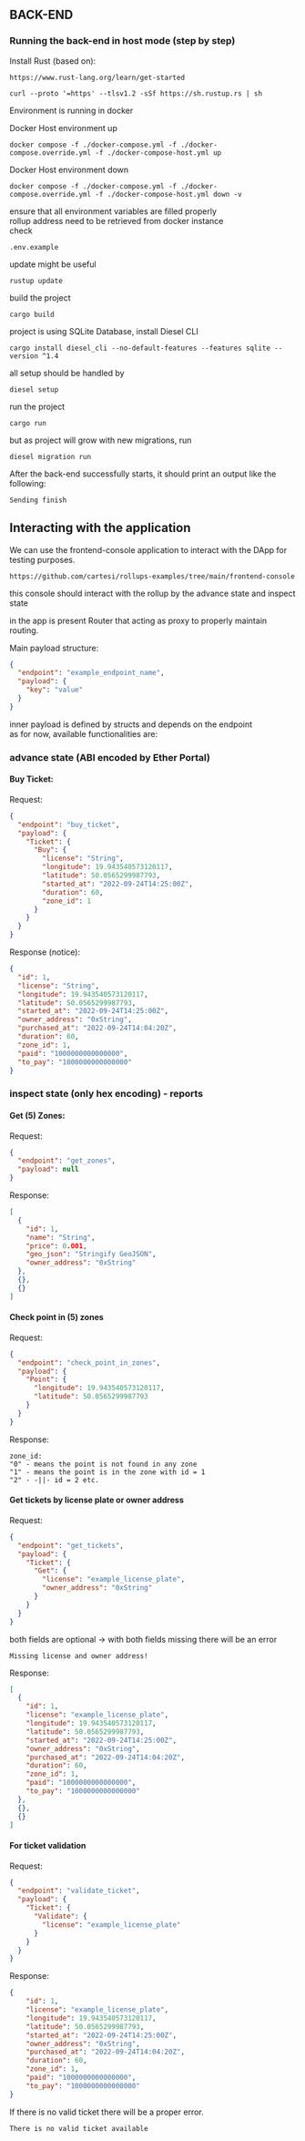 ## BACK-END

### Running the back-end in host mode (step by step)

Install Rust (based on):
```shell
https://www.rust-lang.org/learn/get-started
```

```shell
curl --proto '=https' --tlsv1.2 -sSf https://sh.rustup.rs | sh
```

Environment is running in docker

Docker Host environment up
```shell
docker compose -f ./docker-compose.yml -f ./docker-compose.override.yml -f ./docker-compose-host.yml up
```

Docker Host environment down
```shell
docker compose -f ./docker-compose.yml -f ./docker-compose.override.yml -f ./docker-compose-host.yml down -v
```

ensure that all environment variables are filled properly</br>
rollup address need to be retrieved from docker instance</br>
check
```
.env.example
```

update might be useful
```shell
rustup update
```

build the project
```shell
cargo build
```

project is using SQLite Database, install Diesel CLI
```shell
cargo install diesel_cli --no-default-features --features sqlite --version ^1.4
```

all setup should be handled by
```shell
diesel setup
```

run the project
```shell
cargo run
```

but as project will grow with new migrations, run
```shell
diesel migration run
```

After the back-end successfully starts, it should print an output like the following:
```log
Sending finish
```

## Interacting with the application

We can use the frontend-console application to interact with the DApp for testing purposes.
```log
https://github.com/cartesi/rollups-examples/tree/main/frontend-console
```
this console should interact with the rollup by the advance state and inspect state

in the app is present Router that acting as proxy to properly maintain routing.

Main payload structure:
```json
{
  "endpoint": "example_endpoint_name",
  "payload": {
    "key": "value"
  }
}
```

inner payload is defined by structs and depends on the endpoint</br>
as for now, available functionalities are:

### advance state (ABI encoded by Ether Portal)
#### Buy Ticket:
Request:
```json
{
  "endpoint": "buy_ticket",
  "payload": {
    "Ticket": {
      "Buy": {
        "license": "String",
        "longitude": 19.943540573120117,
        "latitude": 50.0565299987793,
        "started_at": "2022-09-24T14:25:00Z",
        "duration": 60,
        "zone_id": 1
      }
    }
  }
}
```
Response (notice):
```json
{
  "id": 1,
  "license": "String",
  "longitude": 19.943540573120117,
  "latitude": 50.0565299987793,
  "started_at": "2022-09-24T14:25:00Z",
  "owner_address": "0xString",
  "purchased_at": "2022-09-24T14:04:20Z",
  "duration": 60,
  "zone_id": 1,
  "paid": "1000000000000000",
  "to_pay": "1000000000000000"
}
```

### inspect state (only hex encoding) - reports
#### Get (5) Zones:
Request:
```json
{
  "endpoint": "get_zones",
  "payload": null
}
```
Response:
```json
[
  {
    "id": 1,
    "name": "String",
    "price": 0.001,
    "geo_json": "Stringify GeoJSON",
    "owner_address": "0xString"
  },
  {},
  {}
]
```

#### Check point in (5) zones
Request:
```json
{
  "endpoint": "check_point_in_zones",
  "payload": {
    "Point": {
      "longitude": 19.943540573120117,
      "latitude": 50.0565299987793
    }
  }
}
```
Response:
```
zone_id: 
"0" - means the point is not found in any zone
"1" - means the point is in the zone with id = 1
"2" - -||- id = 2 etc.
```

#### Get tickets by license plate or owner address
Request:
```json
{
  "endpoint": "get_tickets",
  "payload": {
    "Ticket": {
      "Get": {
        "license": "example_license_plate",
        "owner_address": "0xString"
      }
    }
  }
}
```
both fields are optional -> with both fields missing there will be an error
```
Missing license and owner address!
```

Response:
```json
[
  {
    "id": 1,
    "license": "example_license_plate",
    "longitude": 19.943540573120117,
    "latitude": 50.0565299987793,
    "started_at": "2022-09-24T14:25:00Z",
    "owner_address": "0xString",
    "purchased_at": "2022-09-24T14:04:20Z",
    "duration": 60,
    "zone_id": 1,
    "paid": "1000000000000000",
    "to_pay": "1000000000000000"
  },
  {},
  {}
]
```

#### For ticket validation
Request:
```json
{
  "endpoint": "validate_ticket",
  "payload": {
    "Ticket": {
      "Validate": {
        "license": "example_license_plate"
      }
    }
  }
}
```
Response:
```json
{
    "id": 1,
    "license": "example_license_plate",
    "longitude": 19.943540573120117,
    "latitude": 50.0565299987793,
    "started_at": "2022-09-24T14:25:00Z",
    "owner_address": "0xString",
    "purchased_at": "2022-09-24T14:04:20Z",
    "duration": 60,
    "zone_id": 1,
    "paid": "1000000000000000",
    "to_pay": "1000000000000000"
}
```
If there is no valid ticket there will be a proper error.
```
There is no valid ticket available
```
